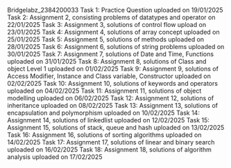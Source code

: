 Bridgelabz_2384200033
Task 1: Practice Question uploaded on 19/01/2025
Task 2: Assignment 2, consisting problems of datatypes and operator on 22/01/2025
Task 3: Assignment 3, solutions of control flow upload on 23/01/2025
Task 4: Assignment 4, solutions of array concept uploaded on 25/01/2025
Task 5: Assignment 5, solutions of methods uploaded on 28/01/2025
Task 6: Assignment 6, solutions of string problems uploaded on 30/01/2025
Task 7: Assignment 7, solutions of Date and Time, Functions uploaded on 31/01/2025
Task 8: Assignment 8, solutions of Class and object Level 1 uploaded on 01/02/2025
Task 9: Assignment 9, solutions of Access Modifier, Instance and Class variable, Constructor uploaded on 02/02/2025
Task 10: Assignment 10, solutions of keywords and operators uploaded on 04/02/2025
Task 11: Assignment 11, solutions of object modelling uploaded on 06/02/2025
Task 12: Assignment 12, solutions of inheritance uploaded on 08/02/2025
Task 13: Assignment 13, solutions of encapsulation and polymorphism uploaded on 10/02/2025
Task 14: Assignment 14, solutions of linkedlist uploaded on 12/02/2025
Task 15: Assignment 15, solutions of stack, queue and hash uploaded on 13/02/2025
Task 16: Assignment 16, solutions of sorting algorithms uploaded on 14/02/2025
Task 17: Assignment 17, solutions of linear and binary search uploaded on 16/02/2025
Task 18: Assignment 18, solutions of algorithm analysis uploaded on 17/02/2025

